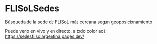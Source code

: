 # FLISoLSedes
Búsqueda de la sede de FLISoL más cercana según geoposicionamiento

Puede verlo en vivo y en directo, a todo color acá: https://sedesflisolargentina.pages.dev/
